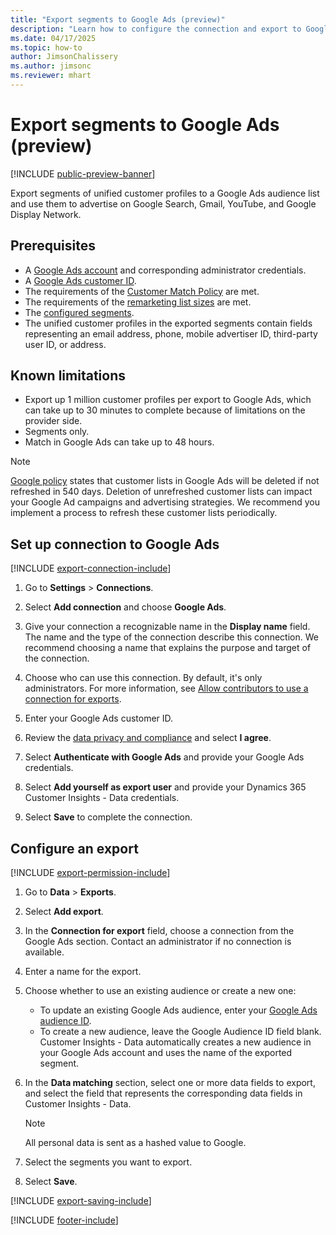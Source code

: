 ```yaml
---
title: "Export segments to Google Ads (preview)"
description: "Learn how to configure the connection and export to Google Ads."
ms.date: 04/17/2025
ms.topic: how-to
author: JimsonChalissery
ms.author: jimsonc
ms.reviewer: mhart
---
```


# Export segments to Google Ads (preview)

[!INCLUDE [public-preview-banner](includes/public-preview-banner.md)]

Export segments of unified customer profiles to a Google Ads audience list and use them to advertise on Google Search, Gmail, YouTube, and Google Display Network.

## Prerequisites

- A [Google Ads account](https://ads.google.com/) and corresponding administrator credentials.
- A [Google Ads customer ID](https://support.google.com/google-ads/answer/1704344).
- The requirements of the [Customer Match Policy](https://support.google.com/adspolicy/answer/6299717) are met.
- The requirements of the [remarketing list sizes](https://support.google.com/google-ads/answer/7558048) are met.
- The [configured segments](segments.md).
- The unified customer profiles in the exported segments contain fields representing an email address, phone, mobile advertiser ID, third-party user ID, or address.

## Known limitations

- Export up 1 million customer profiles per export to Google Ads, which can take up to 30 minutes to complete because of limitations on the provider side.
- Segments only.
- Match in Google Ads can take up to 48 hours.

> [!NOTE]
> [Google policy](https://ads-developers.googleblog.com/2025/02/update-to-customer-match-membership.html) states that customer lists in Google Ads will be deleted if not refreshed in 540 days. Deletion of unrefreshed customer lists can impact your Google Ad campaigns and advertising strategies. We recommend you implement a process to refresh these customer lists periodically.

## Set up connection to Google Ads

[!INCLUDE [export-connection-include](includes/export-connection-admn.md)]

1. Go to **Settings** > **Connections**.

1. Select **Add connection** and choose **Google Ads**.

1. Give your connection a recognizable name in the **Display name** field. The name and the type of the connection describe this connection. We recommend choosing a name that explains the purpose and target of the connection.

1. Choose who can use this connection. By default, it's only administrators. For more information, see [Allow contributors to use a connection for exports](connections.md#allow-contributors-to-use-a-connection-for-exports).

1. Enter your Google Ads customer ID.

1. Review the [data privacy and compliance](connections.md#data-privacy-and-compliance) and select **I agree**.

1. Select **Authenticate with Google Ads** and provide your Google Ads credentials.

1. Select **Add yourself as export user** and provide your Dynamics 365 Customer Insights - Data credentials.

1. Select **Save** to complete the connection.

## Configure an export

[!INCLUDE [export-permission-include](includes/export-permission.md)]

1. Go to **Data** > **Exports**.

1. Select **Add export**.

1. In the **Connection for export** field, choose a connection from the Google Ads section. Contact an administrator if no connection is available.

1. Enter a name for the export.

1. Choose whether to use an existing audience or create a new one:
   - To update an existing Google Ads audience, enter your [Google Ads audience ID](https://support.google.com/google-ads/answer/7558048?hl=en#:~:text=Audience%20lists%20is%20a%20section,Display%20Network%20through%20remarketing%20campaigns).
   - To create a new audience, leave the Google Audience ID field blank. Customer Insights - Data automatically creates a new audience in your Google Ads account and uses the name of the exported segment.

1. In the **Data matching** section, select one or more data fields to export, and select the field that represents the corresponding data fields in Customer Insights - Data.

   > [!NOTE]
   > All personal data is sent as a hashed value to Google.

1. Select the segments you want to export.

1. Select **Save**.

[!INCLUDE [export-saving-include](includes/export-saving.md)]

[!INCLUDE [footer-include](includes/footer-banner.md)]
